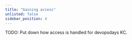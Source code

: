 ```yaml
---
title: "Gaining access"
unlisted: false
sidebar_position: 4
---
```


TODO: Put down how access is handled for devopsdays KC.